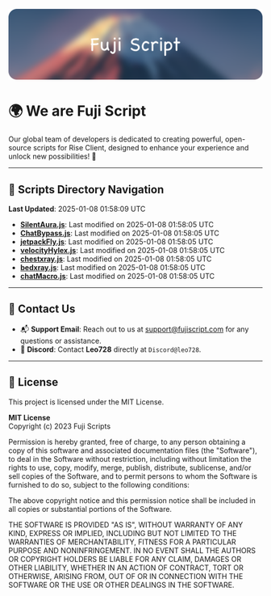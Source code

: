 ![Banner](.github/b.webp)

# 🌍 **We are Fuji Script**

Our global team of developers is dedicated to creating powerful, open-source scripts for Rise Client, designed to enhance your experience and unlock new possibilities! 🌟

---
<!-- SCRIPTS_NAVIGATION_START -->
## 📂 **Scripts Directory Navigation**

**Last Updated**: 2025-01-08 01:58:09 UTC

- **[SilentAura.js](scripts/SilentAura.js)**: Last modified on 2025-01-08 01:58:05 UTC
- **[ChatBypass.js](scripts/ChatBypass.js)**: Last modified on 2025-01-08 01:58:05 UTC
- **[jetpackFly.js](scripts/jetpackFly.js)**: Last modified on 2025-01-08 01:58:05 UTC
- **[velocityHylex.js](scripts/velocityHylex.js)**: Last modified on 2025-01-08 01:58:05 UTC
- **[chestxray.js](scripts/chestxray.js)**: Last modified on 2025-01-08 01:58:05 UTC
- **[bedxray.js](scripts/bedxray.js)**: Last modified on 2025-01-08 01:58:05 UTC
- **[chatMacro.js](scripts/chatMacro.js)**: Last modified on 2025-01-08 01:58:05 UTC

<!-- SCRIPTS_NAVIGATION_END -->

---

## 💬 **Contact Us**  
- 📬 **Support Email**: Reach out to us at [support@fujiscript.com](mailto:support@fujiscript.com) for any questions or assistance.  
- 💬 **Discord**: Contact **Leo728** directly at `Discord@leo728`.

---

## 📜 **License**

This project is licensed under the MIT License.  

**MIT License**  
Copyright (c) 2023 Fuji Scripts  

Permission is hereby granted, free of charge, to any person obtaining a copy of this software and associated documentation files (the "Software"), to deal in the Software without restriction, including without limitation the rights to use, copy, modify, merge, publish, distribute, sublicense, and/or sell copies of the Software, and to permit persons to whom the Software is furnished to do so, subject to the following conditions:  

The above copyright notice and this permission notice shall be included in all copies or substantial portions of the Software.  

THE SOFTWARE IS PROVIDED "AS IS", WITHOUT WARRANTY OF ANY KIND, EXPRESS OR IMPLIED, INCLUDING BUT NOT LIMITED TO THE WARRANTIES OF MERCHANTABILITY, FITNESS FOR A PARTICULAR PURPOSE AND NONINFRINGEMENT. IN NO EVENT SHALL THE AUTHORS OR COPYRIGHT HOLDERS BE LIABLE FOR ANY CLAIM, DAMAGES OR OTHER LIABILITY, WHETHER IN AN ACTION OF CONTRACT, TORT OR OTHERWISE, ARISING FROM, OUT OF OR IN CONNECTION WITH THE SOFTWARE OR THE USE OR OTHER DEALINGS IN THE SOFTWARE.  
